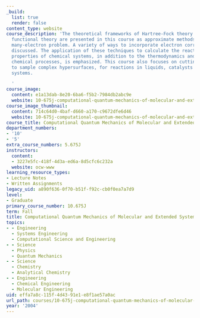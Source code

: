 ```yaml
---
_build:
  list: true
  render: false
content_type: website
course_description: 'The theoretical frameworks of Hartree-Fock theory and density
  functional theory are presented in this course as approximate methods to solve the
  many-electron problem. A variety of ways to incorporate electron correlation are
  discussed. The application of these techniques to calculate the reactivity and spectroscopic
  properties of chemical systems, in addition to the thermodynamics and kinetics of
  chemical processes, is emphasized. This course also focuses on cutting edge methods
  to sample complex hypersurfaces, for reactions in liquids, catalysts and biological
  systems.

  '
course_image:
  content: e1a13dab-8e20-6ba6-f5b2-7984db2abc9e
  website: 10-675j-computational-quantum-mechanics-of-molecular-and-extended-systems-fall-2004
course_image_thumbnail:
  content: 714c64d0-4baf-d660-a170-c9672dfe6d46
  website: 10-675j-computational-quantum-mechanics-of-molecular-and-extended-systems-fall-2004
course_title: Computational Quantum Mechanics of Molecular and Extended Systems
department_numbers:
- '10'
- '5'
extra_course_numbers: 5.675J
instructors:
  content:
  - 3227e5fc-418f-4d3a-ed6a-8d5cfc6c232a
  website: ocw-www
learning_resource_types:
- Lecture Notes
- Written Assignments
legacy_uid: a890f636-0f70-b51f-f92c-cb0f0ea7a7d9
level:
- Graduate
primary_course_number: 10.675J
term: Fall
title: Computational Quantum Mechanics of Molecular and Extended Systems
topics:
- - Engineering
  - Systems Engineering
  - Computational Science and Engineering
- - Science
  - Physics
  - Quantum Mechanics
- - Science
  - Chemistry
  - Analytical Chemistry
- - Engineering
  - Chemical Engineering
  - Molecular Engineering
uid: effa7a8c-115f-4d43-91e1-e8f1ae57a0ac
url_path: courses/10-675j-computational-quantum-mechanics-of-molecular-and-extended-systems-fall-2004
year: '2004'
---
```

